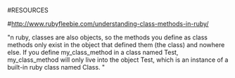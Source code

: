 #RESOURCES

#http://www.rubyfleebie.com/understanding-class-methods-in-ruby/

"n ruby, classes are also objects, so the methods you define as class methods only exist in the object that defined them (the class) and nowhere else. If you define my_class_method in a class named Test, my_class_method will only live into the object Test, which is an instance of a built-in ruby class named Class. "

